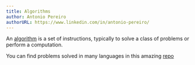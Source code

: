 ```yaml
---
title: Algorithms
author: Antonio Pereiro
authorURL: https://www.linkedin.com/in/antonio-pereiro/
---
```


An [algorithm](https://en.wikipedia.org/wiki/Algorithm) is a set of instructions, typically to solve a class of problems or perform a computation. 

You can find problems solved in many languages in this amazing [repo](https://github.com/marcosfede/algorithms)
